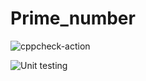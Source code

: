 # Prime_number
![cppcheck-action](https://github.com/stepin105302/Prime_number/workflows/cppcheck-action/badge.svg)

![Unit testing](https://github.com/stepin105302/Prime_number/workflows/Unit%20testing/badge.svg)
